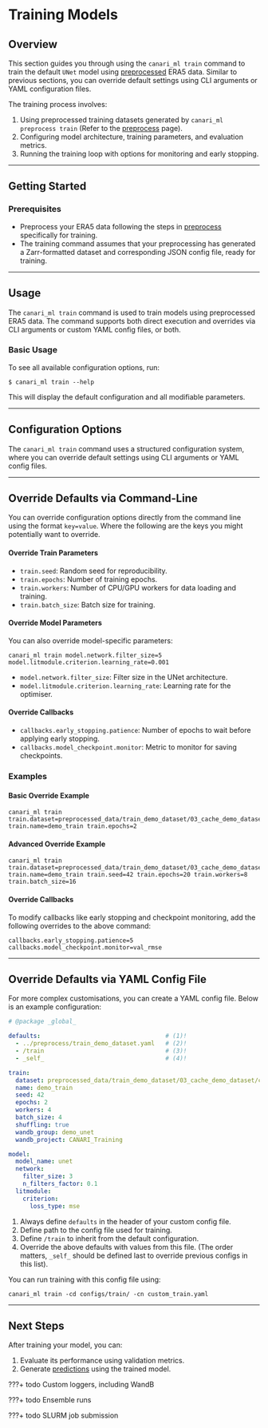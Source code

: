 # Training Models

## Overview

This section guides you through using the `canari_ml train` command to train the default `UNet` model using [preprocessed](../preprocess/index.md) ERA5 data. Similar to previous sections, you can override default settings using CLI arguments or YAML configuration files.

The training process involves:

1. Using preprocessed training datasets generated by `canari_ml preprocess train` (Refer to the [preprocess](../preprocess/index.md) page).
2. Configuring model architecture, training parameters, and evaluation metrics.
3. Running the training loop with options for monitoring and early stopping.

---

## Getting Started

### Prerequisites

- Preprocess your ERA5 data following the steps in [preprocess](../preprocess/index.md) specifically for training.
- The training command assumes that your preprocessing has generated a Zarr-formatted dataset and corresponding JSON config file, ready for training.

---

## Usage

The `canari_ml train` command is used to train models using preprocessed ERA5 data. The command supports both direct execution and overrides via CLI arguments or custom YAML config files, or both.

### Basic Usage

To see all available configuration options, run:

``` console exec="on" source="tabbed-left" result="ansi" tabs="Command|Output"
$ canari_ml train --help
```

This will display the default configuration and all modifiable parameters.

---

## Configuration Options

The `canari_ml train` command uses a structured configuration system, where you can override default settings using CLI arguments or YAML config files. 

---

## Override Defaults via Command-Line

You can override configuration options directly from the command line using the format `key=value`. Where the following are the keys you might potentially want to override.

#### Override Train Parameters

- `train.seed`: Random seed for reproducibility.
- `train.epochs`: Number of training epochs.
- `train.workers`: Number of CPU/GPU workers for data loading and training.
- `train.batch_size`: Batch size for training.

#### Override Model Parameters

You can also override model-specific parameters:

``` console
canari_ml train model.network.filter_size=5 model.litmodule.criterion.learning_rate=0.001
```

- `model.network.filter_size`: Filter size in the UNet architecture.
- `model.litmodule.criterion.learning_rate`: Learning rate for the optimiser.

#### Override Callbacks

- `callbacks.early_stopping.patience`: Number of epochs to wait before applying early stopping.
- `callbacks.model_checkpoint.monitor`: Metric to monitor for saving checkpoints.

### Examples

#### Basic Override Example
``` console
canari_ml train train.dataset=preprocessed_data/train_demo_dataset/03_cache_demo_dataset/cached.DAY.north.json train.name=demo_train train.epochs=2
```

#### Advanced Override Example
``` console
canari_ml train train.dataset=preprocessed_data/train_demo_dataset/03_cache_demo_dataset/cached.DAY.north.json train.name=demo_train train.seed=42 train.epochs=20 train.workers=8 train.batch_size=16
```

#### Override Callbacks

To modify callbacks like early stopping and checkpoint monitoring, add the following overrides to the above command:

``` console
callbacks.early_stopping.patience=5 callbacks.model_checkpoint.monitor=val_rmse
```

---

## Override Defaults via YAML Config File

For more complex customisations, you can create a YAML config file. Below is an example configuration:

``` yaml title="configs/train/custom_train.yaml" linenums="1"
# @package _global_

defaults:                                   # (1)!
  - ../preprocess/train_demo_dataset.yaml   # (2)!
  - /train                                  # (3)!
  - _self_                                  # (4)!

train:
  dataset: preprocessed_data/train_demo_dataset/03_cache_demo_dataset/cached.DAY.north.json
  name: demo_train
  seed: 42
  epochs: 2
  workers: 4
  batch_size: 4
  shuffling: true
  wandb_group: demo_unet
  wandb_project: CANARI_Training

model:
  model_name: unet
  network:
    filter_size: 3
    n_filters_factor: 0.1
  litmodule:
    criterion:
      loss_type: mse
```

1. Always define `defaults` in the header of your custom config file.
2. Define path to the config file used for training.
3. Define `/train` to inherit from the default configuration.
4. Override the above defaults with values from this file. (The order matters, `_self_` should be defined last to override previous configs in this list).

You can run training with this config file using:

``` console
canari_ml train -cd configs/train/ -cn custom_train.yaml
```

---

## Next Steps

After training your model, you can:

1. Evaluate its performance using validation metrics.
2. Generate [predictions](../predict/index.md) using the trained model.

???+ todo
    Custom loggers, including WandB

???+ todo
    Ensemble runs

???+ todo
    SLURM job submission
